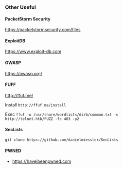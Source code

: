 ### Other Useful

#### PacketStorm Security
https://packetstormsecurity.com/files

#### ExploitDB
https://www.exploit-db.com

#### OWASP
https://owasp.org/


#### FUFF
http://ffuf.me/

Install
```http://ffuf.me/install```

Exec
```ffuf -w /usr/share/wordlists/dirb/common.txt -u http://telnet.htb/FUZZ -fc 403 -p2```

#### SecLists
``` git clone https://github.com/danielmiessler/SecLists ```

#### PWNED
* https://haveibeenpwned.com

